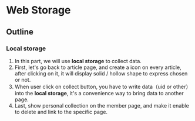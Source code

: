 <h1>
Web Storage
</h1>

<h2>
Outline
</h2>

### Local storage

<p>

1.  In this part, we will use **local storage** to collect data.
2.  First, let's go back to article page, and create a icon on every article, after clicking on it, it will display solid / hollow shape to express chosen or not.
3.  When user click on collect button, you have to write data（uid or other） into the **local storage**, it's a convenience way to bring data to another page.
4.  Last, show personal collection on the member page, and make it enable to delete and link to the specific page.

</p>
